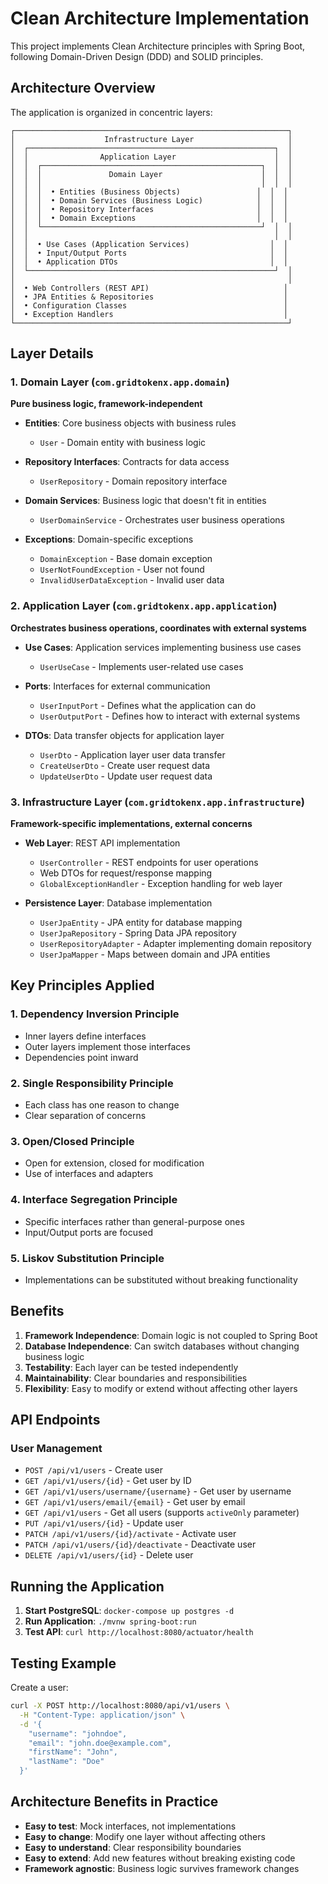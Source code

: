 # Clean Architecture Implementation

This project implements Clean Architecture principles with Spring Boot, following Domain-Driven Design (DDD) and SOLID principles.

## Architecture Overview

The application is organized in concentric layers:

```
┌─────────────────────────────────────────────────────────────┐
│                    Infrastructure Layer                     │
│  ┌───────────────────────────────────────────────────────┐  │
│  │                Application Layer                      │  │
│  │  ┌─────────────────────────────────────────────────┐  │  │
│  │  │               Domain Layer                      │  │  │
│  │  │                                                 │  │  │
│  │  │  • Entities (Business Objects)                 │  │  │
│  │  │  • Domain Services (Business Logic)            │  │  │
│  │  │  • Repository Interfaces                       │  │  │
│  │  │  • Domain Exceptions                           │  │  │
│  │  └─────────────────────────────────────────────────┘  │  │
│  │                                                       │  │
│  │  • Use Cases (Application Services)                  │  │
│  │  • Input/Output Ports                                │  │
│  │  • Application DTOs                                  │  │
│  └───────────────────────────────────────────────────────┘  │
│                                                             │
│  • Web Controllers (REST API)                              │
│  • JPA Entities & Repositories                             │
│  • Configuration Classes                                   │
│  • Exception Handlers                                      │
└─────────────────────────────────────────────────────────────┘
```

## Layer Details

### 1. Domain Layer (`com.gridtokenx.app.domain`)
**Pure business logic, framework-independent**

- **Entities**: Core business objects with business rules
  - `User` - Domain entity with business logic
  
- **Repository Interfaces**: Contracts for data access
  - `UserRepository` - Domain repository interface
  
- **Domain Services**: Business logic that doesn't fit in entities
  - `UserDomainService` - Orchestrates user business operations
  
- **Exceptions**: Domain-specific exceptions
  - `DomainException` - Base domain exception
  - `UserNotFoundException` - User not found
  - `InvalidUserDataException` - Invalid user data

### 2. Application Layer (`com.gridtokenx.app.application`)
**Orchestrates business operations, coordinates with external systems**

- **Use Cases**: Application services implementing business use cases
  - `UserUseCase` - Implements user-related use cases
  
- **Ports**: Interfaces for external communication
  - `UserInputPort` - Defines what the application can do
  - `UserOutputPort` - Defines how to interact with external systems
  
- **DTOs**: Data transfer objects for application layer
  - `UserDto` - Application layer user data transfer
  - `CreateUserDto` - Create user request data
  - `UpdateUserDto` - Update user request data

### 3. Infrastructure Layer (`com.gridtokenx.app.infrastructure`)
**Framework-specific implementations, external concerns**

- **Web Layer**: REST API implementation
  - `UserController` - REST endpoints for user operations
  - Web DTOs for request/response mapping
  - `GlobalExceptionHandler` - Exception handling for web layer
  
- **Persistence Layer**: Database implementation
  - `UserJpaEntity` - JPA entity for database mapping
  - `UserJpaRepository` - Spring Data JPA repository
  - `UserRepositoryAdapter` - Adapter implementing domain repository
  - `UserJpaMapper` - Maps between domain and JPA entities

## Key Principles Applied

### 1. **Dependency Inversion Principle**
- Inner layers define interfaces
- Outer layers implement those interfaces
- Dependencies point inward

### 2. **Single Responsibility Principle**
- Each class has one reason to change
- Clear separation of concerns

### 3. **Open/Closed Principle**
- Open for extension, closed for modification
- Use of interfaces and adapters

### 4. **Interface Segregation Principle**
- Specific interfaces rather than general-purpose ones
- Input/Output ports are focused

### 5. **Liskov Substitution Principle**
- Implementations can be substituted without breaking functionality

## Benefits

1. **Framework Independence**: Domain logic is not coupled to Spring Boot
2. **Database Independence**: Can switch databases without changing business logic
3. **Testability**: Each layer can be tested independently
4. **Maintainability**: Clear boundaries and responsibilities
5. **Flexibility**: Easy to modify or extend without affecting other layers

## API Endpoints

### User Management
- `POST /api/v1/users` - Create user
- `GET /api/v1/users/{id}` - Get user by ID
- `GET /api/v1/users/username/{username}` - Get user by username
- `GET /api/v1/users/email/{email}` - Get user by email
- `GET /api/v1/users` - Get all users (supports `activeOnly` parameter)
- `PUT /api/v1/users/{id}` - Update user
- `PATCH /api/v1/users/{id}/activate` - Activate user
- `PATCH /api/v1/users/{id}/deactivate` - Deactivate user
- `DELETE /api/v1/users/{id}` - Delete user

## Running the Application

1. **Start PostgreSQL**: `docker-compose up postgres -d`
2. **Run Application**: `./mvnw spring-boot:run`
3. **Test API**: `curl http://localhost:8080/actuator/health`

## Testing Example

Create a user:
```bash
curl -X POST http://localhost:8080/api/v1/users \
  -H "Content-Type: application/json" \
  -d '{
    "username": "johndoe",
    "email": "john.doe@example.com",
    "firstName": "John",
    "lastName": "Doe"
  }'
```

## Architecture Benefits in Practice

- **Easy to test**: Mock interfaces, not implementations
- **Easy to change**: Modify one layer without affecting others
- **Easy to understand**: Clear responsibility boundaries
- **Easy to extend**: Add new features without breaking existing code
- **Framework agnostic**: Business logic survives framework changes
